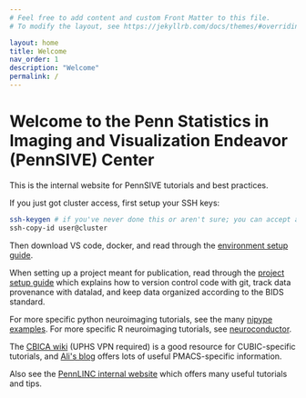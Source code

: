 ```yaml
---
# Feel free to add content and custom Front Matter to this file.
# To modify the layout, see https://jekyllrb.com/docs/themes/#overriding-theme-defaults

layout: home
title: Welcome
nav_order: 1
description: "Welcome"
permalink: /
---
```

# Welcome to the Penn Statistics in Imaging and Visualization Endeavor (PennSIVE) Center
This is the internal website for PennSIVE tutorials and best practices.

If you just got cluster access, first setup your SSH keys:
```sh
ssh-keygen # if you've never done this or aren't sure; you can accept all the defaults, and don't need a passphrase
ssh-copy-id user@cluster
```
Then download VS code, docker, and read through the [environment setup guide](/environment-setup/).

When setting up a project meant for publication, read through the [project setup guide](/project-setup/) which explains how to version control code with git, track data provenance with datalad, and keep data organized according to the BIDS standard.

For more specific python neuroimaging tutorials, see the many [nipype examples](https://nipype.readthedocs.io/en/latest/examples.html). For more specific R neuroimaging tutorials, see [neuroconductor](https://neuroconductor.org/tutorials).

The [CBICA wiki](https://cbica-wiki.uphs.upenn.edu) (UPHS VPN required) is a good resource for CUBIC-specific tutorials, and [Ali's blog](https://www.alessandravalcarcel.com/blog/) offers lots of useful PMACS-specific information.

Also see the [PennLINC internal website](https://pennlinc.github.io) which offers many useful tutorials and tips.
